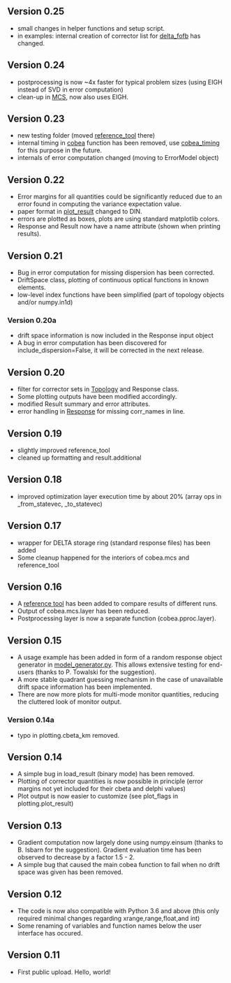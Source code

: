 ## Version 0.25 ##

* small changes in helper functions and setup script.
* in examples: internal creation of corrector list for [delta_fofb](examples/delta_fofb.py) has changed.

## Version 0.24 ##

* postprocessing is now ~4x faster for typical problem sizes (using EIGH instead of SVD in error computation)
* clean-up in [MCS](cobea/mcs.py), now also uses EIGH.

## Version 0.23 ##

* new testing folder (moved [reference_tool](testing/reference_tool.py) there)
* internal timing in [cobea](cobea/__init__.py) function has been removed, use [cobea_timing](testing/cobea_timing.py)
  for this purpose in the future.
* internals of error computation changed (moving to ErrorModel object)

## Version 0.22 ##

* Error margins for all quantities could be significantly reduced due to an error found
  in computing the variance expectation value.
* paper format in [plot_result](cobea/plotting.py) changed to DIN.
* errors are plotted as boxes, plots are using standard matplotlib colors.
* Response and Result now have a name attribute (shown when printing results).

## Version 0.21 ##

* Bug in error computation for missing dispersion has been corrected.
* DriftSpace class, plotting of continuous optical functions in known elements.
* low-level index functions have been simplified (part of topology objects and/or numpy.in1d)

### Version 0.20a ###

* drift space information is now included in the Response input object
* A bug in error computation has been discovered for include_dispersion=False, it will be corrected in the next release.

## Version 0.20 ##

* filter for corrector sets in [Topology](cobea/model.py) and Response class.
* Some plotting outputs have been modified accordingly.
* modified Result summary and error attributes.
* error handling in [Response](cobea/model.py) for missing corr_names in line.

## Version 0.19 ##

* slightly improved reference_tool
* cleaned up formatting and result.additional

## Version 0.18 ##

* improved optimization layer execution time by about 20% (array ops in _from_statevec, _to_statevec)

## Version 0.17 ##

* wrapper for DELTA storage ring (standard response files) has been added
* Some cleanup happened for the interiors of cobea.mcs and reference_tool

## Version 0.16 ##

* A [reference tool](testing/reference_tool.py) has been added to compare results of different runs.
* Output of cobea.mcs.layer has been reduced.
* Postprocessing layer is now a separate function (cobea.pproc.layer).

## Version 0.15 ##

* A usage example has been added in form of a random response object generator
  in [model_generator.py](examples/model_generator.py). This allows extensive testing for end-users
  (thanks to P. Towalski for the suggestion).
* A more stable quadrant guessing mechanism in the case of unavailable drift space information has been implemented.
* There are now more plots for multi-mode monitor quantities, reducing the cluttered look of monitor output.

### Version 0.14a ###

* typo in plotting.cbeta_km removed.

## Version 0.14 ##

* A simple bug in load_result (binary mode) has been removed.
* Plotting of corrector quantities is now possible in principle
  (error margins not yet included for their cbeta and delphi values)
* Plot output is now easier to customize (see plot_flags in plotting.plot_result)

## Version 0.13 ##

* Gradient computation now largely done using numpy.einsum
  (thanks to B. Isbarn for the suggestion).
  Gradient evaluation time has been observed to decrease by a factor 1.5 - 2. 
* A simple bug that caused the main cobea function to fail when no drift space was given has been removed.

## Version 0.12 ##

* The code is now also compatible with Python 3.6 and above
  (this only required minimal changes regarding xrange,range,float,and int)
* Some renaming of variables and function names below the user interface has occured.

## Version 0.11 ##

* First public upload. Hello, world!
